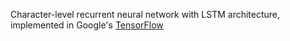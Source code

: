 Character-level recurrent neural network with LSTM architecture, implemented in Google's [TensorFlow](http://www.tensorflow.org/)
